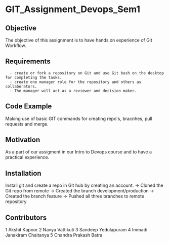 # GIT_Assignment_Devops_Sem1

Objective
--------------
The objective of this assignment is to have hands on experience of Git Workflow.

Requirements
--------------
      - create or fork a repository on Git and use Git bash on the desktop for completing the tasks. 
      - create one manager role for the repository and others as collaborators. 
      - The manager will act as a reviewer and decision maker.

Code Example
--------------
Making use of basic GIT commands for creating repo's, bracnhes, pull requests and merge.

Motivation
--------------
As a part of our assigment in our Intro to Devops course and to have a practical experience.

Installation
--------------
Install git and create a repo in Git hub by creating an account.
-> Cloned the Git repo from remote
-> Created the branch development/production
-> Created the branch feature
-> Pushed all three branches to remote repository

Contributors
--------------
1 Akshit Kapoor 
2 Navya Vattikuti
3 Sandeep Yedulapuram
4 Immadi Janakiram Chaitanya
5 Chandra Prakash Batra